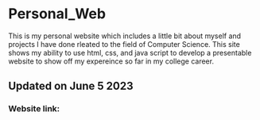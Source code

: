 # Personal_Web

This is my personal website which includes a little bit about myself and projects I have done rleated to the field of Computer Science. This site shows my ability to use html, css, and java script to develop a presentable website to show off my expereince so far in my college career.


## Updated on June 5 2023


### Website link: 

